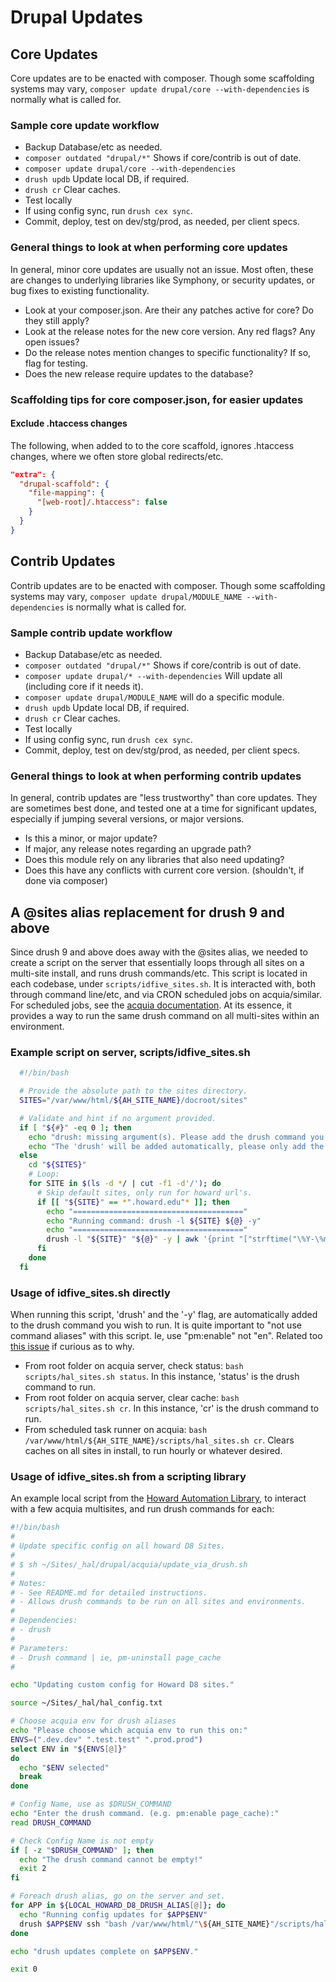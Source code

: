 # Drupal Updates

## Core Updates

Core updates are to be enacted with composer. Though some scaffolding systems may vary, `composer update drupal/core --with-dependencies` is normally what is called for.

### Sample core update workflow

- Backup Database/etc as needed.
- `composer outdated "drupal/*"` Shows if core/contrib is out of date.
- `composer update drupal/core --with-dependencies`
- `drush updb` Update local DB, if required.
- `drush cr` Clear caches.
- Test locally
- If using config sync, run `drush cex sync`.
- Commit, deploy, test on dev/stg/prod, as needed, per client specs.

### General things to look at when performing core updates

In general, minor core updates are usually not an issue. Most often, these are changes to underlying libraries like Symphony, or security updates, or bug fixes to existing functionality.

- Look at your composer.json. Are their any patches active for core? Do they still apply?
- Look at the release notes for the new core version. Any red flags? Any open issues?
- Do the release notes mention changes to specific functionality? If so, flag for testing.
- Does the new release require updates to the database?

### Scaffolding tips for core composer.json, for easier updates

#### Exclude .htaccess changes

The following, when added to to the core scaffold, ignores .htaccess changes, where we often store global redirects/etc.

```json
"extra": {
  "drupal-scaffold": {
    "file-mapping": {
      "[web-root]/.htaccess": false
    }
  }
}
```

## Contrib Updates

Contrib updates are to be enacted with composer. Though some scaffolding systems may vary, `composer update drupal/MODULE_NAME --with-dependencies` is normally what is called for.

### Sample contrib update workflow

- Backup Database/etc as needed.
- `composer outdated "drupal/*"` Shows if core/contrib is out of date.
- `composer update drupal/* --with-dependencies` Will update all (including core if it needs it).
- `composer update drupal/MODULE_NAME` will do a specific module.
- `drush updb` Update local DB, if required.
- `drush cr` Clear caches.
- Test locally
- If using config sync, run `drush cex sync`.
- Commit, deploy, test on dev/stg/prod, as needed, per client specs.

### General things to look at when performing contrib updates

In general, contrib updates are "less trustworthy" than core updates. They are sometimes best done, and tested one at a time for significant updates, especially if jumping several versions, or major versions.

- Is this a minor, or major update?
- If major, any release notes regarding an upgrade path?
- Does this module rely on any libraries that also need updating?
- Does this have any conflicts with current core version. (shouldn't, if done via composer)

## A @sites alias replacement for drush 9 and above

Since drush 9 and above does away with the @sites alias, we needed to create a script on the server that essentially loops through all sites on a multi-site install, and runs drush commands/etc. This script is located in each codebase, under `scripts/idfive_sites.sh`. It is interacted with, both through command line/etc, and via CRON scheduled jobs on acquia/similar. For scheduled jobs, see the [acquia documentation](https://docs.acquia.com/cloud-platform/manage/cron/#cloud-execute-shell-script). At its essence, it provides a way to run the same drush command on all multi-sites within an environment.

### Example script on server, scripts/idfive_sites.sh

```sh
  #!/bin/bash

  # Provide the absolute path to the sites directory.
  SITES="/var/www/html/${AH_SITE_NAME}/docroot/sites"

  # Validate and hint if no argument provided.
  if [ "${#}" -eq 0 ]; then
    echo "drush: missing argument(s). Please add the drush command you wish to run on all sites."
    echo "The 'drush' will be added automatically, please only add the actual command desired. EXAMPLE: cex -y"
  else
    cd "${SITES}"
    # Loop:
    for SITE in $(ls -d */ | cut -f1 -d'/'); do
      # Skip default sites, only run for howard url's.
      if [[ "${SITE}" == *".howard.edu"* ]]; then
        echo "======================================"
        echo "Running command: drush -l ${SITE} ${@} -y"
        echo "======================================"
        drush -l "${SITE}" "${@}" -y | awk '{print "["strftime("\%Y-\%m-\%d \%H:\%M:\%S \%Z")"] "$0}' &>> /var/log/sites/${AH_SITE_NAME}/logs/$(hostname -s)/drush-cron.log
      fi
    done
  fi
```

### Usage of idfive_sites.sh directly

When running this script, 'drush' and the '-y' flag, are automatically added to the drush command you wish to run. It is quite important to "not use command aliases" with this script. Ie, use "pm:enable" not "en". Related too [this issue](https://github.com/drush-ops/drush/issues/3025) if curious as to why.

- From root folder on acquia server, check status: `bash scripts/hal_sites.sh status`. In this instance, 'status' is the drush command to run.
- From root folder on acquia server, clear cache: `bash scripts/hal_sites.sh cr`. In this instance, 'cr' is the drush command to run.
- From scheduled task runner on acquia: `bash /var/www/html/${AH_SITE_NAME}/scripts/hal_sites.sh cr`. Clears caches on all sites in install, to run hourly or whatever desired.

### Usage of idfive_sites.sh from a scripting library

An example local script from the [Howard Automation Library](https://github.com/howard-university-web-services/Howard-Automation-Library), to interact with a few acquia multisites, and run drush commands for each:

```sh
#!/bin/bash
#
# Update specific config on all howard D8 Sites.
#
# $ sh ~/Sites/_hal/drupal/acquia/update_via_drush.sh
#
# Notes:
# - See README.md for detailed instructions.
# - Allows drush commands to be run on all sites and environments.
#
# Dependencies:
# - drush
#
# Parameters:
# - Drush command | ie, pm-uninstall page_cache
#

echo "Updating custom config for Howard D8 sites."

source ~/Sites/_hal/hal_config.txt

# Choose acquia env for drush aliases
echo "Please choose which acquia env to run this on:"
ENVS=(".dev.dev" ".test.test" ".prod.prod")
select ENV in "${ENVS[@]}"
do
  echo "$ENV selected"
  break
done

# Config Name, use as $DRUSH_COMMAND
echo "Enter the drush command. (e.g. pm:enable page_cache):"
read DRUSH_COMMAND

# Check Config Name is not empty
if [ -z "$DRUSH_COMMAND" ]; then
  echo "The drush command cannot be empty!"
  exit 2
fi

# Foreach drush alias, go on the server and set.
for APP in ${LOCAL_HOWARD_D8_DRUSH_ALIAS[@]}; do
  echo "Running config updates for $APP$ENV"
  drush $APP$ENV ssh "bash /var/www/html/"\${AH_SITE_NAME}"/scripts/hal_sites.sh $DRUSH_COMMAND"
done

echo "drush updates complete on $APP$ENV."

exit 0
```
